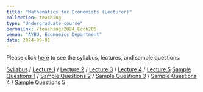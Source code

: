 ```yaml
---
title: "Mathematics for Economists (Lecturer)"
collection: teaching
type: "Undergraduate course"
permalink: /teaching/2024_Econ205
venue: "AYBU, Economics Department"
date: 2024-09-01
---
```

Please click [here](https://makyuzmert.github.io/teaching/2024_Econ205) to see the syllabus, lectures, and sample questions.  

[Syllabus](/files/ECON205/ECON205_syllabus.pdf) / [Lecture 1](/files/ECON205/Math_for_Econ_L1.pdf) / [Lecture 2](/files/ECON205/Math_for_Econ_L2.pdf) / [Lecture 3](/files/ECON205/Math_for_Econ_L3.pdf) / [Lecture 4](/files/ECON205/Math_for_Econ_L4.pdf) / [Lecture 5](/files/ECON205/Math_for_Econ_L5.pdf)
[Sample Questions 1](/files/ECON205/Math_for_Econ_S1.pdf) / [Sample Questions 2](/files/ECON205/Math_for_Econ_S2.pdf) / [Sample Questions 3](/files/ECON205/Math_for_Econ_S3.pdf) / [Sample Questions 4](/files/ECON205/Math_for_Econ_S4.pdf) / [Sample Questions 5](/files/ECON205/Math_for_Econ_S5.pdf)
